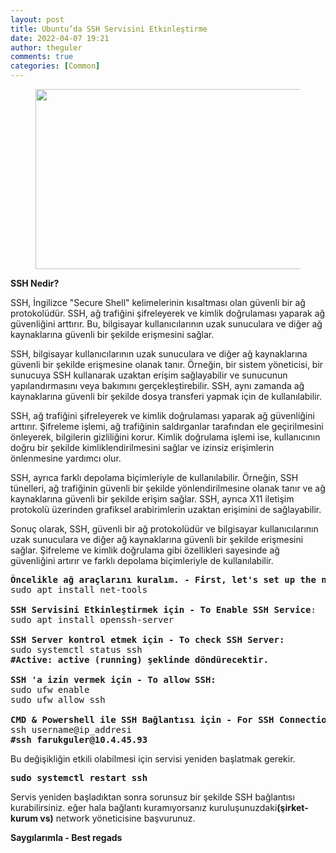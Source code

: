 ```yaml
---
layout: post
title: Ubuntu’da SSH Servisini Etkinleştirme
date: 2022-04-07 19:21
author: theguler
comments: true
categories: [Common]
---
```

<!-- wp:image {"id":2571,"width":541,"height":288,"sizeSlug":"large","linkDestination":"none"} -->
<figure class="wp-block-image size-large is-resized"><img src="https://theguler.wordpress.com/wp-content/uploads/2022/04/ssh-connect.png?w=750" alt="" class="wp-image-2571" width="541" height="288" /></figure>
<!-- /wp:image -->

<!-- wp:paragraph -->
<p><strong>SSH Nedir?</strong></p>
<!-- /wp:paragraph -->

<!-- wp:paragraph -->
<p>SSH, İngilizce "Secure Shell" kelimelerinin kısaltması olan güvenli bir ağ protokolüdür. SSH, ağ trafiğini şifreleyerek ve kimlik doğrulaması yaparak ağ güvenliğini arttırır. Bu, bilgisayar kullanıcılarının uzak sunuculara ve diğer ağ kaynaklarına güvenli bir şekilde erişmesini sağlar.</p>
<!-- /wp:paragraph -->

<!-- wp:paragraph -->
<p>SSH, bilgisayar kullanıcılarının uzak sunuculara ve diğer ağ kaynaklarına güvenli bir şekilde erişmesine olanak tanır. Örneğin, bir sistem yöneticisi, bir sunucuya SSH kullanarak uzaktan erişim sağlayabilir ve sunucunun yapılandırmasını veya bakımını gerçekleştirebilir. SSH, aynı zamanda ağ kaynaklarına güvenli bir şekilde dosya transferi yapmak için de kullanılabilir.</p>
<!-- /wp:paragraph -->

<!-- wp:paragraph -->
<p>SSH, ağ trafiğini şifreleyerek ve kimlik doğrulaması yaparak ağ güvenliğini arttırır. Şifreleme işlemi, ağ trafiğinin saldırganlar tarafından ele geçirilmesini önleyerek, bilgilerin gizliliğini korur. Kimlik doğrulama işlemi ise, kullanıcının doğru bir şekilde kimliklendirilmesini sağlar ve izinsiz erişimlerin önlenmesine yardımcı olur.</p>
<!-- /wp:paragraph -->

<!-- wp:paragraph -->
<p>SSH, ayrıca farklı depolama biçimleriyle de kullanılabilir. Örneğin, SSH tünelleri, ağ trafiğinin güvenli bir şekilde yönlendirilmesine olanak tanır ve ağ kaynaklarına güvenli bir şekilde erişim sağlar. SSH, ayrıca X11 iletişim protokolü üzerinden grafiksel arabirimlerin uzaktan erişimini de sağlayabilir.</p>
<!-- /wp:paragraph -->

<!-- wp:paragraph -->
<p>Sonuç olarak, SSH, güvenli bir ağ protokolüdür ve bilgisayar kullanıcılarının uzak sunuculara ve diğer ağ kaynaklarına güvenli bir şekilde erişmesini sağlar. Şifreleme ve kimlik doğrulama gibi özellikleri sayesinde ağ güvenliğini artırır ve farklı depolama biçimleriyle de kullanılabilir.</p>
<!-- /wp:paragraph -->

<!-- wp:preformatted -->
<pre class="wp-block-preformatted"><strong>Öncelikle ağ araçlarını kuralım. - First, let's set up the network tools.</strong>
sudo apt install net-tools

<strong>SSH Servisini Etkinleştirmek için</strong> <strong>- To Enable SSH Service</strong>:
sudo apt install openssh-server

<strong>SSH Server kontrol etmek için</strong> <strong>- To check SSH Server:</strong>
sudo systemctl status ssh
<strong>#Active: active (running) şeklinde döndürecektir.</strong>

<strong>SSH 'a izin vermek için</strong> <strong>- To allow SSH:</strong>
sudo ufw enable
sudo ufw allow ssh

<strong>CMD &amp; Powershell ile SSH Bağlantısı için</strong> <strong>- For SSH Connection with CMD &amp; Powershell:</strong>
ssh username@ip_addresi
<strong>#ssh farukguler@10.4.45.93</strong></pre>
<!-- /wp:preformatted -->

<!-- wp:paragraph -->
<p>Bu değişikliğin etkili olabilmesi için servisi yeniden başlatmak gerekir.</p>
<!-- /wp:paragraph -->

<!-- wp:preformatted -->
<pre class="wp-block-preformatted"><strong>sudo systemctl restart ssh</strong></pre>
<!-- /wp:preformatted -->

<!-- wp:paragraph -->
<p>Servis yeniden başladıktan sonra sorunsuz bir şekilde SSH bağlantısı kurabilirsiniz. eğer hala bağlantı kuramıyorsanız kuruluşunuzdaki<strong>(şirket-kurum vs)</strong> network yöneticisine başvurunuz.</p>
<!-- /wp:paragraph -->

<!-- wp:paragraph -->
<p><strong>Saygılarımla - Best regads</strong></p>
<!-- /wp:paragraph -->

